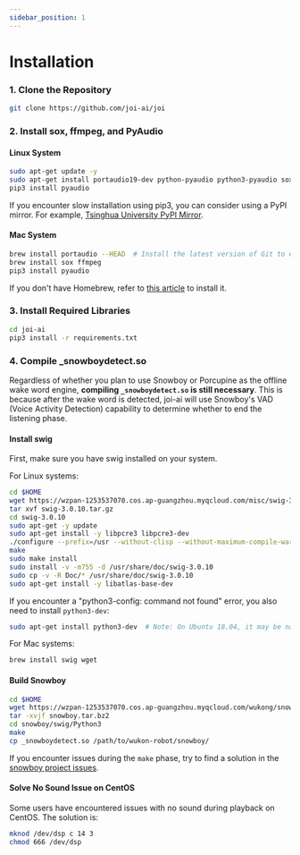 ```yaml
---
sidebar_position: 1
---
```


# Installation

### 1. Clone the Repository

```bash
git clone https://github.com/joi-ai/joi
```

### 2. Install sox, ffmpeg, and PyAudio

#### Linux System

```bash
sudo apt-get update -y
sudo apt-get install portaudio19-dev python-pyaudio python3-pyaudio sox pulseaudio libsox-fmt-all ffmpeg
pip3 install pyaudio
```

If you encounter slow installation using pip3, you can consider using a PyPI mirror. For example, [Tsinghua University PyPI Mirror](https://mirror.tuna.tsinghua.edu.cn/help/pypi/).

#### Mac System

```bash
brew install portaudio --HEAD  # Install the latest version of Git to ensure compatibility with Big Sur
brew install sox ffmpeg
pip3 install pyaudio
```

If you don't have Homebrew, refer to [this article](http://brew.sh/) to install it.

### 3. Install Required Libraries

```bash
cd joi-ai
pip3 install -r requirements.txt
```

### 4. Compile _snowboydetect.so

Regardless of whether you plan to use Snowboy or Porcupine as the offline wake word engine, **compiling `_snowboydetect.so` is still necessary**. This is because after the wake word is detected, joi-ai will use Snowboy's VAD (Voice Activity Detection) capability to determine whether to end the listening phase.

#### Install swig

First, make sure you have swig installed on your system.

For Linux systems:

```bash
cd $HOME
wget https://wzpan-1253537070.cos.ap-guangzhou.myqcloud.com/misc/swig-3.0.10.tar.gz
tar xvf swig-3.0.10.tar.gz
cd swig-3.0.10
sudo apt-get -y update
sudo apt-get install -y libpcre3 libpcre3-dev
./configure --prefix=/usr --without-clisp --without-maximum-compile-warnings
make
sudo make install
sudo install -v -m755 -d /usr/share/doc/swig-3.0.10
sudo cp -v -R Doc/* /usr/share/doc/swig-3.0.10
sudo apt-get install -y libatlas-base-dev
```

If you encounter a "python3-config: command not found" error, you also need to install `python3-dev`:

```bash
sudo apt-get install python3-dev  # Note: On Ubuntu 18.04, it may be named python3-all-dev
```

For Mac systems:

```bash
brew install swig wget
```

#### Build Snowboy

```bash
cd $HOME
wget https://wzpan-1253537070.cos.ap-guangzhou.myqcloud.com/wukong/snowboy.tar.bz2 # Use the forked version to ensure interface compatibility and Ubuntu 22 support
tar -xvjf snowboy.tar.bz2
cd snowboy/swig/Python3
make
cp _snowboydetect.so /path/to/wukon-robot/snowboy/
```

If you encounter issues during the `make` phase, try to find a solution in the [snowboy project issues](https://github.com/Kitt-AI/snowboy/issues).

#### Solve No Sound Issue on CentOS

Some users have encountered issues with no sound during playback on CentOS. The solution is:

```sh
mknod /dev/dsp c 14 3
chmod 666 /dev/dsp
```
